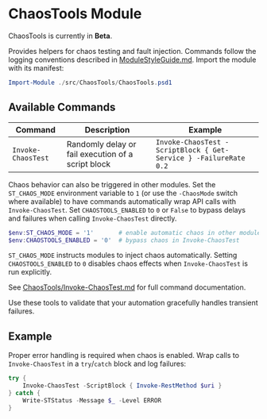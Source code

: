 # ChaosTools Module

ChaosTools is currently in **Beta**.

Provides helpers for chaos testing and fault injection.
Commands follow the logging conventions described in
[ModuleStyleGuide.md](ModuleStyleGuide.md).
Import the module with its manifest:

```powershell
Import-Module ./src/ChaosTools/ChaosTools.psd1
```

## Available Commands

| Command | Description | Example |
|---------|-------------|---------|
| `Invoke-ChaosTest` | Randomly delay or fail execution of a script block | `Invoke-ChaosTest -ScriptBlock { Get-Service } -FailureRate 0.2` |

Chaos behavior can also be triggered in other modules. Set the `ST_CHAOS_MODE`
environment variable to `1` (or use the `-ChaosMode` switch where available) to
have commands automatically wrap API calls with `Invoke-ChaosTest`. Set
`CHAOSTOOLS_ENABLED` to `0` or `False` to bypass delays and failures when calling
`Invoke-ChaosTest` directly.

```powershell
$env:ST_CHAOS_MODE = '1'       # enable automatic chaos in other modules
$env:CHAOSTOOLS_ENABLED = '0'  # bypass chaos in Invoke-ChaosTest
```

`ST_CHAOS_MODE` instructs modules to inject chaos automatically. Setting
`CHAOSTOOLS_ENABLED` to `0` disables chaos effects when `Invoke-ChaosTest` is run explicitly.

See [ChaosTools/Invoke-ChaosTest.md](ChaosTools/Invoke-ChaosTest.md) for full
command documentation.

Use these tools to validate that your automation gracefully handles transient failures.

## Example

Proper error handling is required when chaos is enabled. Wrap calls to `Invoke-ChaosTest` in a `try`/`catch` block and log failures:

```powershell
try {
    Invoke-ChaosTest -ScriptBlock { Invoke-RestMethod $uri }
} catch {
    Write-STStatus -Message $_ -Level ERROR
}
```

